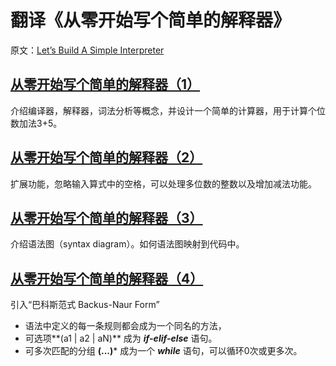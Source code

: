 # 翻译《从零开始写个简单的解释器》
原文：[Let’s Build A Simple Interpreter](https://ruslanspivak.com/lsbasi-part1/)

## [从零开始写个简单的解释器（1）](./Let’s_Build_A_Simple_Interpreter_Part_1.md)
介绍编译器，解释器，词法分析等概念，并设计一个简单的计算器，用于计算个位数加法3+5。

## [从零开始写个简单的解释器（2）](./Let’s_Build_A_Simple_Interpreter_Part_2.md)
扩展功能，忽略输入算式中的空格，可以处理多位数的整数以及增加减法功能。

## [从零开始写个简单的解释器（3）](./Let’s_Build_A_Simple_Interpreter_Part_3.md)
介绍语法图（syntax diagram）。如何语法图映射到代码中。

## [从零开始写个简单的解释器（4）](./Let’s_Build_A_Simple_Interpreter_Part_4.md)
引入“巴科斯范式 Backus-Naur Form”
- 语法中定义的每一条规则都会成为一个同名的方法，
- 可选项**(a1 | a2 | aN)** 成为 ***if-elif-else*** 语句。
- 可多次匹配的分组 **(...)*** 成为一个 ***while*** 语句，可以循环0次或更多次。